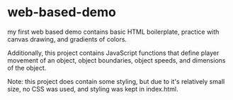 # web-based-demo

my first web based demo contains basic HTML boilerplate, practice with canvas drawing, and gradients of colors.

Additionally, this project contains JavaScript functions that define player movement of an object, object boundaries, object speeds, and dimensions of the object.

Note: this project does contain some styling, but due to it's relatively small size, no CSS was used, and styling was kept in index.html.
